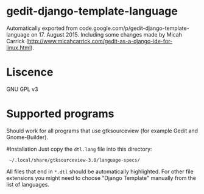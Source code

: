 # gedit-django-template-language
Automatically exported from code.google.com/p/gedit-django-template-language on 17. August 2015. Including some changes made by Micah Carrick (http://www.micahcarrick.com/gedit-as-a-django-ide-for-linux.html).

# Liscence
GNU GPL v3

# Supported programs
Should work for all programs that use gtksourceview (for example Gedit and Gnome-Builder).

#Installation
Just copy the `dtl.lang` file into this directory:

     ~/.local/share/gtksourceview-3.0/language-specs/

All files that end in `*.dtl` should be automatically highlighted. For other file extensions you might need to choose "Django Template" manually from the list of languages.
